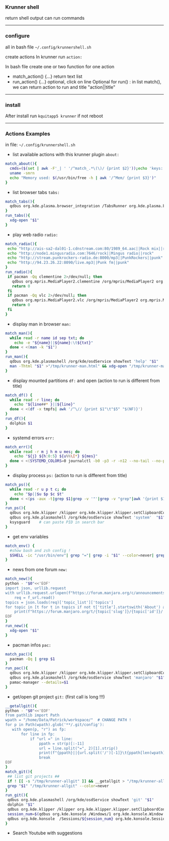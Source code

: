 ### Krunner shell

return shell output
can run commands

---

### configure

all in bash file `~/.config/krunnershell.sh`


create actions
In krunner run `action:`

In bash file create one or two function for one action
 - match_action() {...}    return text list
 - run_action() {...}      optional, click on line
Optional for run() : in list match(), we can return action to run and title "action||title"

---

### install

After install run `kquitapp5 krunner` if not reboot

---

### Actions Examples

in file: `~/.config/krunnershell.sh`

 * list available actions with this krunner plugin `about:`
```bash
match_about(){
  cmds=($(set | awk -F'_| ' '/^match_.*\(\)/ {print $2}'));echo 'keys:' ${cmds[@]}
  uname -smrn
  echo "Memory used: $(/usr/bin/free -h | awk '/^Mem/ {print $3}')"
}
```

 * list browser tabs `tabs:`
```bash
match_tabs(){
  qdbus org.kde.plasma.browser_integration /TabsRunner org.kde.plasma.browser_integration.TabsRunner.GetTabs | sed 's|^title:|title:\|\||' | awk -F':' '/^(title|url)/ {print $(NF)}' | tac | awk 'ORS=NR%2?FS:RS' | sed 's|//|https://|'
}
run_tabs(){
  xdg-open "$1"
}
```

 * play web radio `radio:`
 ```bash
 match_radio(){
  echo "http://ais-sa2-dal01-1.cdnstream.com:80/1989_64.aac||Rock mix||rock"
  echo "http://node1.mingusradio.com:7646/rock||Mingus radio||rock"
  echo "http://stream.punkrockers-radio.de:8000/mp3||PunkRockers||punk"
  echo "http://94.23.26.22:8090/live.mp3||Punk fm||punk"
}
run_radio(){
  if pacman -Qq clementine 2>/dev/null; then
    qdbus org.mpris.MediaPlayer2.clementine /org/mpris/MediaPlayer2 org.mpris.MediaPlayer2.Player.OpenUri "$1" ||clementine "$1"
    return 0
  fi
  if pacman -Qq vlc 2>/dev/null; then
    qdbus org.mpris.MediaPlayer2.vlc /org/mpris/MediaPlayer2 org.mpris.MediaPlayer2.Player.OpenUri "$1" || vlc "$1"
    return 0
  fi
}
 ```

 * display man in browser `man:`
```bash
match_man(){
  while read -r name id sep txt; do
    echo -e "${name}||${name}:\t${txt}"
  done < <(man -k "$1")
}
run_man(){
  qdbus org.kde.plasmashell /org/kde/osdService showText 'help' "$1"
  man -Thtml "$1" >"/tmp/krunner-man.html" && xdg-open "/tmp/krunner-man.html"
}
```

 * display mounted partitions `df:` and open
 (action to run is different from title)
```bash
match_df() {
  while read -r line; do
    echo "${line##* }||${line}"
  done < <(df -x tmpfs| awk '/^\// {print $1"\t"$5" "$(NF)}')
}
run_df(){
  dolphin $1
}
```

 * systemd errors `err:`
```bash
match_err(){
  while read -r m j h m u mes; do
    echo "${j} ${h:0:5} ${u%%\[*} ${mes}"
  done < <(SYSTEMD_COLORS=0 journalctl -b0 -p3 -r -n12 --no-tail --no-pager)
}
```

 * display process `ps:`
 (action to run is different from title)
```bash
match_ps(){
  while read -r u p t c; do
    echo "$p||$u $p $c $t"
  done < <(ps -aux -t|grep $1|grep -v '"'|grep -v "grep"|awk '{print $1" "$2" "$8" "$(NF)}'|head -n10)
}
run_ps(){
  qdbus org.kde.klipper /klipper org.kde.klipper.klipper.setClipboardContents $1  #save PID
  qdbus org.kde.plasmashell /org/kde/osdService showText 'system'  "$1"
  ksysguard    # can paste PID in search bar
}
```

 * get env variables
```bash
match_env() {
  #show bash and zsh config !
  $SHELL -ic "/usr/bin/env"| grep "="| grep -i "$1" --color=never| grep -v "^_"
}
```

 * news from one forum `new:`
```bash
match_new(){
python - "$0"<<'EOF'
import json, urllib.request
with urllib.request.urlopen(f"https://forum.manjaro.org/c/announcements.json") as f_url:
    req = f_url.read()
topics = json.loads(req)['topic_list']['topics']
for topic in [t for t in topics if not t['title'].startswith('About') and not t['closed']]:
    print(f"https://forum.manjaro.org/t/{topic['slug']}/{topic['id']}/||{topic['fancy_title']}")
EOF
}
run_new(){
  xdg-open "$1"
}
```

 * pacman infos `pac:`
```bash
match_pac(){
  pacman -Qq | grep $1
}
run_pac(){
  qdbus org.kde.klipper /klipper org.kde.klipper.klipper.setClipboardContents $1
  qdbus org.kde.plasmashell /org/kde/osdService showText 'manjaro' "$1"
  pamac-manager --details=$1
}
```

 * get/open git project `git:`
 (first call is long !!!)
 ```bash
 __getallgit(){
python - "$0"<<'EOF'
from pathlib import Path
wpath = "/home/Data/Patrick/workspace/"  # CHANGE PATH !
for p in Path(wpath).glob('**/.git/config'):
    with open(p, "r") as fp:
        for line in fp:
            if "url =" in line:
                ppath = str(p)[:-11]
                url = line.split("=", 2)[1].strip()
                print(f"{ppath}||{url.split('/')[-1]}\t{ppath[len(wpath):]}||{url}")
                break
EOF
}
match_git(){
  ## list git projects ##
  if ! [[ -s "/tmp/krunner-allgit" ]] && __getallgit > "/tmp/krunner-allgit"    # save first run of day
  grep "$1" "/tmp/krunner-allgit" --color=never
}
run_git(){
  qdbus org.kde.plasmashell /org/kde/osdService showText 'git' "$1"
  dolphin "$1"
  qdbus org.kde.klipper /klipper org.kde.klipper.klipper.setClipboardContents "$1"
  session_num=$(qdbus org.kde.konsole /Windows/1 org.kde.konsole.Window.newSession "git" "$1")
  qdbus org.kde.konsole  /Sessions/${session_num} org.kde.konsole.Session.runCommand "git status" &
}
 ```


* Search Youtube with suggestions